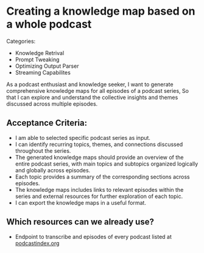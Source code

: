 # Creating a knowledge map based on a whole podcast

Categories: 

- Knowledge Retrival
- Prompt Tweaking
- Optimizing Output Parser
- Streaming Capabilites

As a podcast enthusiast and knowledge seeker,
I want to generate comprehensive knowledge maps for all episodes of a podcast series,
So that I can explore and understand the collective insights and themes discussed across multiple episodes.

## Acceptance Criteria:

- I am able to selected specific podcast series as input.
- I can identify recurring topics, themes, and connections discussed throughout the series.
- The generated knowledge maps should provide an overview of the entire podcast series, with main topics and subtopics organized logically and globally across episodes.
- Each topic provides a summary of the corresponding sections across episodes.
- The knowledge maps includes links to relevant episodes within the series and external resources for further exploration of each topic.
- I can export the knowledge maps in a useful format.

## Which resources can we already use?

- Endpoint to transcribe and episodes of every podcast listed at [podcastindex.org](https://podcastindex.org/)